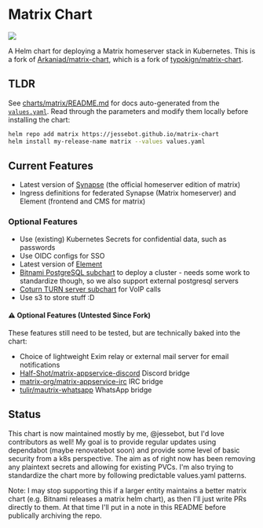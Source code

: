 # Matrix Chart
<a href="https://github.com/jessebot/matrix-chart/releases"><img src="https://img.shields.io/github/v/release/jessebot/matrix-chart?style=plastic&labelColor=blue&color=green&logo=GitHub&logoColor=white"></a>

A Helm chart for deploying a Matrix homeserver stack in Kubernetes. This is a fork of [Arkaniad/matrix-chart](https://github.com/Arkaniad/matrix-chart), which is a fork of [typokign/matrix-chart](https://github.com/typokign/matrix-chart). 

## TLDR

See [charts/matrix/README.md](./charts/matrix/README.md) for docs auto-generated from the [`values.yaml`](./charts/matrix/values.yaml).
Read through the parameters and modify them locally before installing the chart:

```bash
helm repo add matrix https://jessebot.github.io/matrix-chart
helm install my-release-name matrix --values values.yaml
```


## Current Features

- Latest version of [Synapse](https://github.com/matrix-org/synapse) (the official homeserver edition of matrix)
- Ingress definitions for federated Synapse (Matrix homeserver) and Element (frontend and CMS for matrix)

### Optional Features

- Use (existing) Kubernetes Secrets for confidential data, such as passwords
- Use OIDC configs for SSO
- Latest version of [Element](https://element.io/)
- [Bitnami PostgreSQL subchart](https://github.com/bitnami/charts/tree/main/bitnami/postgresql) to deploy a cluster - needs some work to standardize though, so we also support external postgresql servers
- [Coturn TURN server subchart](https://github.com/jessebot/coturn-chart) for VoIP calls
- Use s3 to store stuff :D

#### ⚠️ Optional Features (Untested Since Fork)

These features still need to be tested, but are technically baked into the chart:
- Choice of lightweight Exim relay or external mail server for email notifications
- [Half-Shot/matrix-appservice-discord](https://github.com/Half-Shot/matrix-appservice-discord) Discord bridge
- [matrix-org/matrix-appservice-irc](https://github.com/matrix-org/matrix-appservice-irc) IRC bridge
- [tulir/mautrix-whatsapp](https://github.com/tulir/mautrix-whatsapp) WhatsApp bridge


## Status
This chart is now maintained mostly by me, @jessebot, but I'd love contributors as well! My goal is to provide regular updates using dependabot (maybe renovatebot soon) and provide some level of basic security from a k8s perspective. The aim as of right now has been removing any plaintext secrets and allowing for existing PVCs. I'm also trying to standardize the chart more by following predictable values.yaml patterns.

Note: I may stop supporting this if a larger entity maintains a better matrix chart (e.g. Bitnami releases a matrix helm chart), as then I'll just write PRs directly to them. At that time I'll put in a note in this README before publically archiving the repo.
